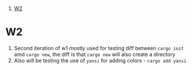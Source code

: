 
1. [W2](#w2)

# W2

1. Second iteration of w1 mostly used for testing diff between `cargo init` amd `cargo new`, the diff is that `cargo new` will also create a directory
2. Also will be testing the use of `yansi` for adding colors - `cargo add yansi`

